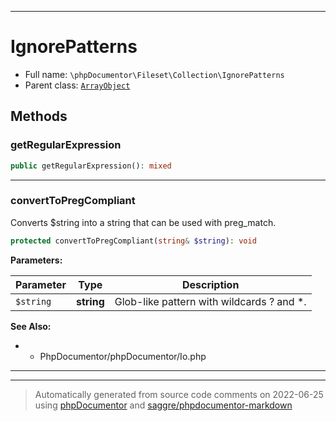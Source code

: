 ***

# IgnorePatterns

* Full name: `\phpDocumentor\Fileset\Collection\IgnorePatterns`
* Parent class: [`ArrayObject`](../../../ArrayObject.md)

## Methods

### getRegularExpression

```php
public getRegularExpression(): mixed
```

***

### convertToPregCompliant

Converts $string into a string that can be used with preg_match.

```php
protected convertToPregCompliant(string& $string): void
```

**Parameters:**

| Parameter | Type | Description |
|-----------|------|-------------|
| `$string` | **string** | Glob-like pattern with wildcards ? and *. |

**See Also:**

*
    - PhpDocumentor/phpDocumentor/Io.php

***


***
> Automatically generated from source code comments on 2022-06-25 using [phpDocumentor](http://www.phpdoc.org/) and [saggre/phpdocumentor-markdown](https://github.com/Saggre/phpDocumentor-markdown)
